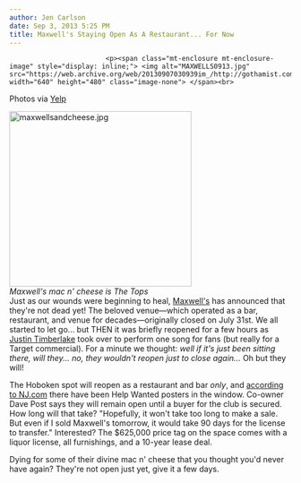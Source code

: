 ```yaml
---
author: Jen Carlson
date: Sep 3, 2013 5:25 PM
title: Maxwell's Staying Open As A Restaurant... For Now
---
```



                            
                            
                            
                            <p><span class="mt-enclosure mt-enclosure-image" style="display: inline;"> <img alt="MAXWELLS0913.jpg" src="https://web.archive.org/web/20130907030939im_/http://gothamist.com/attachments/arts_jen/MAXWELLS0913.jpg" width="640" height="480" class="image-none"> </span><br>
<span class="photo_caption">Photos via <a href="https://web.archive.org/web/20130907030939/http://www.yelp.com/biz_photos/maxwells-bar-and-restaurant-hoboken">Yelp</a></span></p>

<p><span class="mt-enclosure mt-enclosure-image" style="display: inline;"> </span></p><div class="image-right"> <img alt="maxwellsandcheese.jpg" src="https://web.archive.org/web/20130907030939im_/http://gothamist.com/attachments/arts_jen/maxwellsandcheese.jpg" width="325" height="313"> <br> <i style=" width:325px; ;display:block"> Maxwell&apos;s mac n&apos; cheese is The Tops</i></div> Just as our wounds were beginning to heal, <a href="https://web.archive.org/web/20130907030939/http://gothamist.com/tags/maxwells">Maxwell&apos;s</a> has announced that they&apos;re not dead yet! The beloved venue&#x2014;which operated as a bar, restaurant, and venue for decades&#x2014;originally closed on July 31st. We all started to let go... but THEN it was briefly reopened for a few hours as <a href="https://web.archive.org/web/20130907030939/http://gothamist.com/2013/08/29/justin_timberlake_played_maxwells_l.php">Justin Timberlake</a> took over to perform one song for fans (but really for a Target commercial). For a minute we thought: <em>well if it&apos;s just been sitting there, will they... no, they wouldn&apos;t reopen just to close again...</em> Oh but they will!<p></p>

<p>The Hoboken spot will reopen as a restaurant and bar <em>only</em>, and <a href="https://web.archive.org/web/20130907030939/http://www.nj.com/entertainment/music/index.ssf/2013/09/maxwells_to_temporarily_reopen_as_a_restaurant_only.html#incart_flyout_entertainment">according to NJ.com</a> there have been Help Wanted posters in the window. Co-owner Dave Post says they will remain open until a buyer for the club is secured. How long will that take? &quot;Hopefully, it won&apos;t take too long to make a sale. But even if I sold Maxwell&apos;s tomorrow, it would take 90 days for the license to transfer.&quot; Interested? The $625,000 price tag on the space comes with a liquor license, all furnishings, and a 10-year lease deal.</p>

<p>Dying for some of their divine mac n&apos; cheese that you thought you&apos;d never have again? They&apos;re not open just yet, give it a few days.</p>
                            
                            
                            